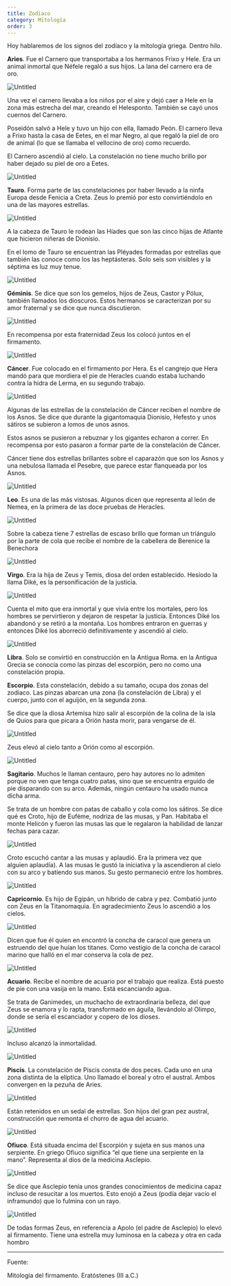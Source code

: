 ```yaml
---
title: Zodiaco
category: Mitología
order: 3
---
```


Hoy hablaremos de los signos del zodíaco y la mitología griega. Dentro hilo. 

**Aries**. Fue el Carnero que transportaba a los hermanos Frixo y Hele. Era un animal inmortal que Néfele regaló a sus hijos. La lana del carnero era de oro. 

![Untitled]({{site.baseurl}}/images/Zodiaco%20bbd8deb3af614f47a23cd9337fe17072/Untitled.png)

Una vez el carnero llevaba a los niños por el aire y dejó caer a Hele en la zona más estrecha del mar, creando el Helesponto. También se cayó unos cuernos del Carnero. 

Poseidón salvó a Hele y tuvo un hijo con ella, llamado Peón. El carnero lleva a Frixo hasta la casa de Eetes, en el mar Negro, al que regaló la piel de oro de animal (lo que se llamaba el vellocino de oro) como recuerdo. 

El Carnero ascendió al cielo. La constelación no tiene mucho brillo por haber dejado su piel de oro a Eetes.

![Untitled]({{site.baseurl}}/images/Zodiaco%20bbd8deb3af614f47a23cd9337fe17072/Untitled%201.png)

**Tauro**. Forma parte de las constelaciones por haber llevado a la ninfa Europa desde Fenicia a Creta. Zeus lo premió por esto convirtiéndolo en una de las mayores estrellas. 

![Untitled]({{site.baseurl}}/images/Zodiaco%20bbd8deb3af614f47a23cd9337fe17072/Untitled%202.png)

A la cabeza de Tauro le rodean las Híades que son las cinco hijas de Atlante que hicieron niñeras de Dionisio. 

En el lomo de Tauro se encuentran las Pléyades formadas por estrellas que también las conoce como los las heptásteras. Solo seis son visibles y la séptima es luz muy tenue.

![Untitled]({{site.baseurl}}/images/Zodiaco%20bbd8deb3af614f47a23cd9337fe17072/Untitled%203.png)

**Géminis**. Se dice que son los gemelos, hijos de Zeus, Castor y Pólux, también llamados los dioscuros. Estos hermanos se caracterizan por su amor fraternal y se dice que nunca discutieron. 

![Untitled]({{site.baseurl}}/images/Zodiaco%20bbd8deb3af614f47a23cd9337fe17072/Untitled%204.png)

En recompensa por esta fraternidad Zeus los colocó juntos en el firmamento.

![Untitled]({{site.baseurl}}/images/Zodiaco%20bbd8deb3af614f47a23cd9337fe17072/Untitled%205.png)

**Cáncer**. Fue colocado en el firmamento por Hera. Es el cangrejo que Hera mandó para que mordiera el pie de Heracles cuando estaba luchando contra la hidra de Lerma, en su segundo trabajo. 

![Untitled]({{site.baseurl}}/images/Zodiaco%20bbd8deb3af614f47a23cd9337fe17072/Untitled%206.png)

Algunas de las estrellas de la constelación de Cáncer reciben el nombre de los Asnos. Se dice que durante la gigantomaquia Dionisio, Hefesto y unos sátiros se subieron a lomos de unos asnos. 

Estos asnos se pusieron a rebuznar y los gigantes echaron a correr. En recompensa por esto pasaron a formar parte de la constelación de Cáncer. 

Cáncer tiene dos estrellas brillantes sobre el caparazón que son los Asnos y una nebulosa llamada el Pesebre, que parece estar flanqueada por los Asnos.

![Untitled]({{site.baseurl}}/images/Zodiaco%20bbd8deb3af614f47a23cd9337fe17072/Untitled%207.png)

**Leo**. Es una de las más vistosas. Algunos dicen que representa al león de Nemea, en la primera de las doce pruebas de Heracles. 

![Untitled]({{site.baseurl}}/images/Zodiaco%20bbd8deb3af614f47a23cd9337fe17072/Untitled%208.png)

Sobre la cabeza tiene 7 estrellas de escaso brillo que forman un triángulo por la parte de cola que recibe el nombre de la cabellera de Berenice la Benechora

![Untitled]({{site.baseurl}}/images/Zodiaco%20bbd8deb3af614f47a23cd9337fe17072/Untitled%209.png)

**Virgo**. Era la hija de Zeus y Temis, diosa del orden establecido. Hesíodo la llama Diké, es la personificación de la justicia. 

![Untitled]({{site.baseurl}}/images/Zodiaco%20bbd8deb3af614f47a23cd9337fe17072/Untitled%2010.png)

Cuenta el mito que era inmortal y que vivía entre los mortales, pero los hombres se pervirtieron y dejaron de respetar la justicia. Entonces Diké los abandonó y se retiró a la montaña. Los hombres entraron en guerras y entonces Diké los aborreció definitivamente y ascendió al cielo.

![Untitled]({{site.baseurl}}/images/Zodiaco%20bbd8deb3af614f47a23cd9337fe17072/Untitled%2011.png)

**Libra**. Solo se convirtió en construcción en la Antigua Roma. en la Antigua Grecia se conocía como las pinzas del escorpión, pero no como una constelación propia.

**Escorpio**. Esta constelación, debido a su tamaño, ocupa dos zonas del zodiaco. Las pinzas abarcan una zona (la constelación de Libra) y el cuerpo, junto con el aguijón, en la segunda zona. 

Se dice que la diosa Artemisa hizo salir al escorpión de la colina de la isla de Quios para que picara a Orión hasta morir, para vengarse de él. 

![Untitled]({{site.baseurl}}/images/Zodiaco%20bbd8deb3af614f47a23cd9337fe17072/Untitled%2012.png)

Zeus elevó al cielo tanto a Orión como al escorpión.

![Untitled]({{site.baseurl}}/images/Zodiaco%20bbd8deb3af614f47a23cd9337fe17072/Untitled%2013.png)

**Sagitario**. Muchos le llaman centauro, pero hay autores no lo admiten porque no ven que tenga cuatro patas, sino que se encuentra erguido de pie disparando con su arco. Además, ningún centauro ha usado nunca dicha arma. 

Se trata de un hombre con patas de caballo y cola como los sátiros. Se dice qué es Croto, hijo de Euféme, nodriza de las musas, y Pan. Habitaba el monte Helicón y fueron las musas las que le regalaron la habilidad de lanzar fechas para cazar. 

![Untitled]({{site.baseurl}}/images/Zodiaco%20bbd8deb3af614f47a23cd9337fe17072/Untitled%2014.png)

Croto escuchó cantar a las musas y aplaudió. Era la primera vez que alguien aplaudía). A las musas le gustó la iniciativa y la ascendieron al cielo con su arco y batiendo sus manos. Su gesto permaneció entre los hombres.

![Untitled]({{site.baseurl}}/images/Zodiaco%20bbd8deb3af614f47a23cd9337fe17072/Untitled%2015.png)

**Capricornio**. Es hijo de Egipán, un híbrido de cabra y pez. Combatió junto con Zeus en la Titanomaquia. En agradecimiento Zeus lo ascendió a los cielos. 

![Untitled]({{site.baseurl}}/images/Zodiaco%20bbd8deb3af614f47a23cd9337fe17072/Untitled%2016.png)

Dicen que fue él quien en encontró la concha de caracol que genera un estruendo del que huían los titanes. Como vestigio de la concha de caracol marino que halló en el mar conserva la cola de pez.

![Untitled]({{site.baseurl}}/images/Zodiaco%20bbd8deb3af614f47a23cd9337fe17072/Untitled%2017.png)

**Acuario**. Recibe el nombre de acuario por el trabajo que realiza. Está puesto de pie con una vasija en la mano. Está escanciando agua. 

Se trata de Ganimedes, un muchacho de extraordinaria belleza, del que Zeus se enamora y lo rapta, transformado en águila, llevándolo al Olimpo, donde se sería el escanciador y copero de los dioses. 

![Untitled]({{site.baseurl}}/images/Zodiaco%20bbd8deb3af614f47a23cd9337fe17072/Untitled%2018.png)

Incluso alcanzó la inmortalidad.

![Untitled]({{site.baseurl}}/images/Zodiaco%20bbd8deb3af614f47a23cd9337fe17072/Untitled%2019.png)

**Piscis**. La constelación de Piscis consta de dos peces. Cada uno en una zona distinta de la elíptica. Uno llamado el boreal y otro el austral. Ambos convergen en la pezuña de Aries. 

![Untitled]({{site.baseurl}}/images/Zodiaco%20bbd8deb3af614f47a23cd9337fe17072/Untitled%2020.png)

Están retenidos en un sedal de estrellas. Son hijos del gran pez austral, construcción que remonta el chorro de agua del acuario.

![Untitled]({{site.baseurl}}/images/Zodiaco%20bbd8deb3af614f47a23cd9337fe17072/Untitled%2021.png)

**Ofiuco**. Está situada encima del Escorpión y sujeta en sus manos una serpiente. En griego Ofiuco significa “el que tiene una serpiente en la mano”. Representa al dios de la medicina Asclepio. 

![Untitled]({{site.baseurl}}/images/Zodiaco%20bbd8deb3af614f47a23cd9337fe17072/Untitled%2022.png)

Se dice que Asclepio tenía unos grandes conocimientos de medicina capaz incluso de resucitar a los muertos. Esto enojó a Zeus (podía dejar vacío el inframundo) que lo fulmina con un rayo. 

![Untitled]({{site.baseurl}}/images/Zodiaco%20bbd8deb3af614f47a23cd9337fe17072/Untitled%2023.png)

De todas formas Zeus, en referencia a Apolo (el padre de Asclepio) lo elevó al firmamento. Tiene una estrella muy luminosa en la cabeza y otra en cada hombro

---

Fuente:

Mitología del firmamento. Eratóstenes (III a.C.)